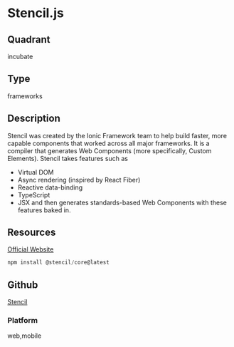 # Stencil.js

## Quadrant
incubate

## Type
frameworks

## Description
Stencil was created by the Ionic Framework team to help build faster, more capable components that worked 
across all major frameworks.
It is a compiler that generates Web Components (more specifically, Custom Elements).
Stencil takes features such as
* Virtual DOM
* Async rendering (inspired by React Fiber)
* Reactive data-binding
* TypeScript
* JSX
and then generates standards-based Web Components with these features baked in.


## Resources
[Official Website](https://stenciljs.com/)

``` js
npm install @stencil/core@latest
```

## Github
[Stencil](https://github.com/ionic-team/stencil)

### Platform
web,mobile